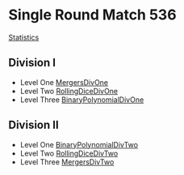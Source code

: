 # Single Round Match 536
[Statistics](http://community.topcoder.com/stat?c=round_overview&rd=14728)

## Division I
- Level One [MergersDivOne](http://community.topcoder.com/stat?c=problem_statement&pm=11799&rd=14728)
- Level Two [RollingDiceDivOne](http://community.topcoder.com/stat?c=problem_statement&pm=11797&rd=14728)
- Level Three [BinaryPolynomialDivOne](http://community.topcoder.com/stat?c=problem_statement&pm=11798&rd=14728)

## Division II
- Level One [BinaryPolynomialDivTwo](http://community.topcoder.com/stat?c=problem_statement&pm=11800&rd=14728)
- Level Two [RollingDiceDivTwo](http://community.topcoder.com/stat?c=problem_statement&pm=11801&rd=14728)
- Level Three [MergersDivTwo](http://community.topcoder.com/stat?c=problem_statement&pm=11802&rd=14728)

